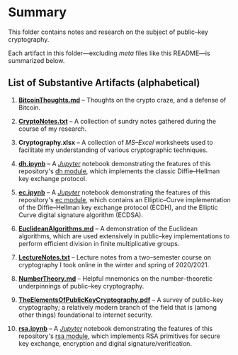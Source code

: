 # Summary
This folder contains notes and research on the subject of public&ndash;key cryptography.

Each artifact in this folder&mdash;excluding *meta* files like this README&mdash;is summarized below.

## List of Substantive Artifacts (alphabetical)
1. [**BitcoinThoughts.md**](https://github.com/dchampion/crypto/blob/master/doc/BitcoinThoughts.md) &ndash; Thoughts on the crypto craze, and a defense of Bitcoin.

2. [**CryptoNotes.txt**](https://github.com/dchampion/crypto/blob/master/doc/CryptoNotes.txt) &ndash; A collection of sundry notes gathered during the course of my research.

3. **Cryptography.xlsx** &ndash; A collection of *MS&ndash;Excel* worksheets used to facilitate my understanding of various cryptographic techniques.

4. [**dh.ipynb**](https://nbviewer.org/github/dchampion/crypto/blob/master/doc/dh.ipynb) &ndash; A [*Jupyter*](https://jupyter.org/) notebook demonstrating the features of this repository's [dh module](https://github.com/dchampion/crypto/blob/master/code/src/dh.py), which implements the classic Diffie&ndash;Hellman key exchange protocol.

5. [**ec.ipynb**](https://nbviewer.org/github/dchampion/crypto/blob/master/doc/ec.ipynb) &ndash; A [*Jupyter*](https://jupyter.org/) notebook demonstrating the features of this repository's [ec module](https://github.com/dchampion/crypto/blob/master/code/src/ec.py), which contains an Elliptic&ndash;Curve implementation of the Diffie&ndash;Hellman key exchange protocol (ECDH), and the Elliptic Curve digital signature algorithm (ECDSA).

6. [**EuclideanAlgorithms.md**](https://github.com/dchampion/crypto/blob/master/doc/EuclideanAlgorithms.md) &ndash; A demonstration of the Euclidean algorithms, which are used extensively in public&ndash;key implementations to perform efficient division in finite multiplicative groups.

7. [**LectureNotes.txt**](https://github.com/dchampion/crypto/blob/master/doc/LectureNotes.txt) &ndash; Lecture notes from a two&ndash;semester course on cryptography I took online in the winter and spring of 2020/2021.

8. [**NumberTheory.md**](https://github.com/dchampion/crypto/blob/master/doc/NumberTheory.md) &ndash; Helpful mnemonics on the number&ndash;theoretic underpinnings of public&ndash;key cryptography.

9. [**TheElementsOfPublicKeyCryptography.pdf**](https://raw.githubusercontent.com/dchampion/crypto/master/doc/TheElementsOfPublicKeyCryptography.pdf) &ndash; A survey of public&ndash;key cryptography; a relatively modern branch of the field that is (among other things) foundational to internet security.

10. [**rsa.ipynb**](https://nbviewer.org/github/dchampion/crypto/blob/master/doc/rsa.ipynb) &ndash; A [*Jupyter*](https://jupyter.org/) notebook demonstrating the features of this repository's [rsa module](https://github.com/dchampion/crypto/blob/master/code/src/rsa.py), which implements RSA primitives for secure key exchange, encryption and digital signature/verification.